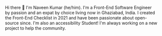 Hi there 👋 I'm Naveen Kumar (he/him). I'm a Front-End Software Engineer by passion and an expat by choice living now in Ghaziabad, India. I created the Front-End Checklist in 2021 and have been passionate about open-source since. I'm also an accessibility Student! I'm always working on a new project to help the community.

<!--
**Naveen2612/Naveen2612** is a ✨ _special_ ✨ repository because its `README.md` (this file) appears on your GitHub profile.

Here are some ideas to get you started:

- 🔭 I’m currently working on WEbdesigning Asp.Net(FrontEnd).
- 🌱 I’m currently learning React,Angular
- 👯 I’m looking to collaborate on ...
- 🤔 I’m looking for help with ...
- 💬 Ask me about ...
- 📫 How to reach me: Instagram - Naveen9343Kumar.
- 😄 Pronouns: He/his
- ⚡ Fun fact: I spend almost listening song everyday.

I am good at

C,C++,Java,Python
Asp.Net (FrontEndDesign)


-->
